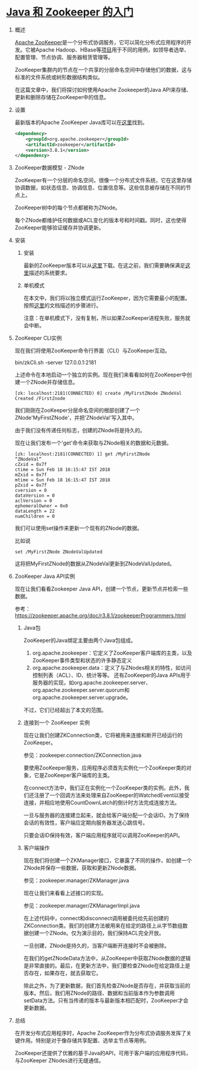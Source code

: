 # [Java 和 Zookeeper 的入门](https://www.baeldung.com/java-zookeeper)

1. 概述

    [Apache ZooKeeper](https://zookeeper.apache.org/)是一个分布式协调服务，它可以简化分布式应用程序的开发。它被Apache Hadoop、HBase等[项目](https://cwiki.apache.org/confluence/display/ZOOKEEPER/PoweredBy)用于不同的用例，如领导者选举、配置管理、节点协调、服务器租赁管理等。

    ZooKeeper集群内的节点在一个共享的分层命名空间中存储他们的数据，这与标准的文件系统或树形数据结构类似。

    在这篇文章中，我们将探讨如何使用Apache Zookeeper的Java API来存储、更新和删除存储在ZooKeeper中的信息。

2. 设置

    最新版本的Apache ZooKeeper Java库可以在[这里](https://search.maven.org/classic/#search%7Cgav%7C1%7Cg%3A%22org.apache.zookeeper%22%20AND%20a%3A%22zookeeper%22)找到。

    ```xml
    <dependency>
        <groupId>org.apache.zookeeper</groupId>
        <artifactId>zookeeper</artifactId>
        <version>3.8.1</version>
    </dependency>
    ```

3. ZooKeeper数据模型 - ZNode

    ZooKeeper有一个分层的命名空间，很像一个分布式文件系统，它在这里存储协调数据，如状态信息、协调信息、位置信息等。这些信息被存储在不同的节点上。

    ZooKeeper树中的每个节点都被称为ZNode。

    每个ZNode都维护任何数据或ACL变化的版本号和时间戳。同时，这也使得ZooKeeper能够验证缓存并协调更新。

4. 安装

    1. 安装

        最新的ZooKeeper版本可以从[这里](https://www.apache.org/dyn/closer.cgi/zookeeper/)下载。在这之前，我们需要确保满足[这里](https://zookeeper.apache.org/doc/r3.8.1/zookeeperAdmin.html#sc_systemReq)描述的系统要求。

    2. 单机模式

        在本文中，我们将以独立模式运行ZooKeeper，因为它需要最小的配置。按照[这里](https://zookeeper.apache.org/doc/r3.8.1/zookeeperStarted.html#sc_InstallingSingleMode)的文档描述的步骤进行。

        注意：在单机模式下，没有复制，所以如果ZooKeeper进程失败，服务就会中断。

5. ZooKeeper CLI实例

    现在我们将使用ZooKeeper命令行界面（CLI）与ZooKeeper互动。

    bin/zkCli.sh -server 127.0.0.1:2181

    上述命令在本地启动一个独立的实例。现在我们来看看如何在ZooKeeper中创建一个ZNode并存储信息。

    ```log
    [zk: localhost:2181(CONNECTED) 0] create /MyFirstZNode ZNodeVal
    Created /FirstZnode
    ```

    我们刚刚在ZooKeeper分层命名空间的根部创建了一个ZNode'MyFirstZNode'，并把'ZNodeVal'写入其中。

    由于我们没有传递任何标志，创建的ZNode将是持久的。

    现在让我们发布一个'get'命令来获取与ZNode相关的数据和元数据。

    ```log
    [zk: localhost:2181(CONNECTED) 1] get /MyFirstZNode
    “ZNodeVal”
    cZxid = 0x7f
    ctime = Sun Feb 18 16:15:47 IST 2018
    mZxid = 0x7f
    mtime = Sun Feb 18 16:15:47 IST 2018
    pZxid = 0x7f
    cversion = 0
    dataVersion = 0
    aclVersion = 0
    ephemeralOwner = 0x0
    dataLength = 22
    numChildren = 0
    ```

    我们可以使用set操作来更新一个现有的ZNode的数据。

    比如说

    `set /MyFirstZNode ZNodeValUpdated`

    这将把MyFirstZNode的数据从ZNodeVal更新到ZNodeValUpdated。

6. ZooKeeper Java API实例

    现在让我们看看Zookeeper Java API，创建一个节点，更新节点并检索一些数据。

    参考：<https://zookeeper.apache.org/doc/r3.8.1/zookeeperProgrammers.html>

    1. Java包

        ZooKeeper的Java绑定主要由两个Java包组成。

        1. org.apache.zookeeper：它定义了ZooKeeper客户端库的主类，以及ZooKeeper事件类型和状态的许多静态定义
        2. org.apache.zookeeper.data：定义了与ZNodes相关的特性，如访问控制列表（ACL）、ID、统计等等。
        还有ZooKeeper的Java APIs用于服务器的实现，如org.apache.zookeeper.server、org.apache.zookeeper.server.quorum和org.apache.zookeeper.server.upgrade。

        不过，它们已经超出了本文的范围。

    2. 连接到一个 ZooKeeper 实例

        现在让我们创建ZKConnection类，它将被用来连接和断开已经运行的ZooKeeper。

        参见：zookeeper.connection/ZKConnection.java

        要使用ZooKeeper服务，应用程序必须首先实例化一个ZooKeeper类的对象，它是ZooKeeper客户端库的主类。

        在connect方法中，我们正在实例化一个ZooKeeper类的实例。此外，我们还注册了一个回调方法来处理来自ZooKeeper的WatchedEvent以接受连接，并相应地使用CountDownLatch的倒计时方法完成连接方法。

        一旦与服务器的连接建立起来，就会给客户端分配一个会话ID。为了保持会话的有效性，客户端应定期向服务器发送心跳信号。

        只要会话ID保持有效，客户端应用程序就可以调用ZooKeeper的API。

    3. 客户端操作

        现在我们将创建一个ZKManager接口，它暴露了不同的操作，如创建一个ZNode并保存一些数据，获取和更新ZNode数据。

        参见：zookeeper.manager/ZKManager.java

        现在让我们来看看上述接口的实现。

        参见：zookeeper.manager/ZKManagerImpl.java

        在上述代码中，connect和disconnect调用被委托给先前创建的ZKConnection类。我们的创建方法被用来在给定的路径上从字节数组数据创建一个ZNode。仅为演示目的，我们保持ACL完全开放。

        一旦创建，ZNode是持久的，当客户端断开连接时不会被删除。

        在我们的getZNodeData方法中，从ZooKeeper中获取ZNode数据的逻辑是非常直接的。最后，在更新方法中，我们要检查ZNode在给定路径上是否存在，如果存在，就去获取它。

        除此之外，为了更新数据，我们首先检查ZNode是否存在，并获取当前的版本。然后，我们用ZNode的路径、数据和当前版本作为参数调用setData方法。只有当传递的版本与最新版本相匹配时，ZooKeeper才会更新数据。

7. 总结

    在开发分布式应用程序时，Apache ZooKeeper作为分布式协调服务发挥了关键作用。特别是对于像存储共享配置、选举主节点等用例。

    ZooKeeper还提供了优雅的基于Java的API，可用于客户端的应用程序代码，与ZooKeeper ZNodes进行无缝通信。
